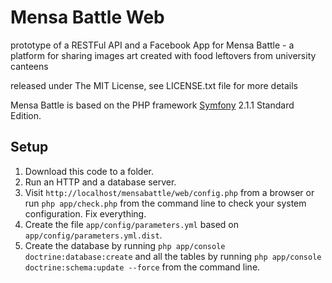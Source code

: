 # Mensa Battle Web
prototype of a RESTFul API and a Facebook App for Mensa Battle - a platform for sharing images art created with food leftovers from university canteens

released under The MIT License, see LICENSE.txt file for more details

Mensa Battle is based on the PHP framework [Symfony](https://symfony.com/) 2.1.1 Standard Edition.

## Setup
1. Download this code to a folder.
2. Run an HTTP and a database server.
3. Visit `http://localhost/mensabattle/web/config.php` from a browser or run `php app/check.php` from the command line to check your system configuration.
Fix everything.
4. Create the file `app/config/parameters.yml` based on `app/config/parameters.yml.dist`.
5. Create the database by running `php app/console doctrine:database:create` and all the tables by running `php app/console doctrine:schema:update --force` from the command line.

